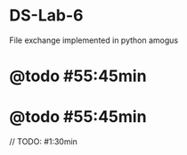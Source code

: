 # DS-Lab-6
 File exchange implemented in python
 amogus
# @todo #55:45min
# @todo #55:45min
// TODO: #1:30min
